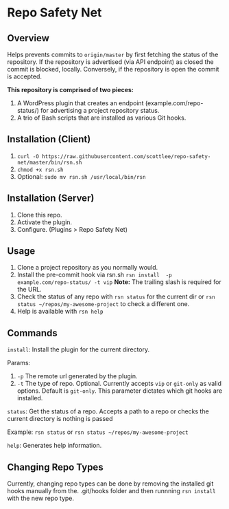 # Repo Safety Net

## Overview

Helps prevents commits to `origin/master` by first fetching the status of the repository. If the repository is advertised (via API endpoint) as closed the commit is blocked, locally. Conversely, if the repository is open the commit is accepted.

**This repository is comprised of two pieces:**

1. A WordPress plugin that creates an endpoint (example.com/repo-status/) for advertising a project repository status. 
2. A trio of Bash scripts that are installed as various Git hooks.

## Installation (Client)

1. `curl -O https://raw.githubusercontent.com/scottlee/repo-safety-net/master/bin/rsn.sh`
2. `chmod +x rsn.sh` 
3. Optional: `sudo mv rsn.sh /usr/local/bin/rsn`

## Installation (Server)

1. Clone this repo.
2. Activate the plugin.
3. Configure. (Plugins > Repo Safety Net)

## Usage
1. Clone a project repository as you normally would.
2. Install the pre-commit hook via rsn.sh `rsn install  -p example.com/repo-status/ -t vip` **Note:** The trailing slash is required for the URL.
3. Check the status of any repo with `rsn status` for the current dir or `rsn status ~/repos/my-awesome-project` to check a different one.
4. Help is available with `rsn help`

## Commands

`install`: Install the plugin for the current directory.

Params:

1. `-p` The remote url generated by the plugin.
2. `-t` The type of repo. Optional. Currently accepts `vip` or `git-only` as valid options. Default is `git-only`. This parameter dictates which git hooks are installed.


`status`: Get the status of a repo. Accepts a path to a repo or checks the current directory is nothing is passed
 
Example: `rsn status` or `rsn status ~/repos/my-awesome-project`

`help`: Generates help information.

## Changing Repo Types

Currently, changing repo types can be done by removing the installed git hooks manually from the. .git/hooks folder and then runnning `rsn install` with the new repo type.

